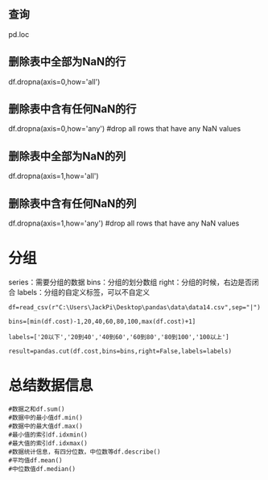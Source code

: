 ## 查询
pd.loc

## 删除表中全部为NaN的行
df.dropna(axis=0,how='all') 

## 删除表中含有任何NaN的行
df.dropna(axis=0,how='any') #drop all rows that have any NaN values

## 删除表中全部为NaN的列
df.dropna(axis=1,how='all') 

## 删除表中含有任何NaN的列
df.dropna(axis=1,how='any') #drop all rows that have any NaN values


# 分组

series：需要分组的数据
bins：分组的划分数组
right：分组的时候，右边是否闭合
labels：分组的自定义标签，可以不自定义

```
df=read_csv(r"C:\Users\JackPi\Desktop\pandas\data\data14.csv",sep="|")
 
bins=[min(df.cost)-1,20,40,60,80,100,max(df.cost)+1]
 
labels=['20以下','20到40','40到60','60到80','80到100','100以上']
 
result=pandas.cut(df.cost,bins=bins,right=False,labels=labels)
```

# 总结数据信息
```
#数据之和df.sum()
#数据中的最小值df.min()
#数据中的最大值df.max()
#最小值的索引df.idxmin()
#最大值的索引df.idxmax()
#数据统计信息，有四分位数，中位数等df.describe()
#平均值df.mean()
#中位数值df.median() 
```